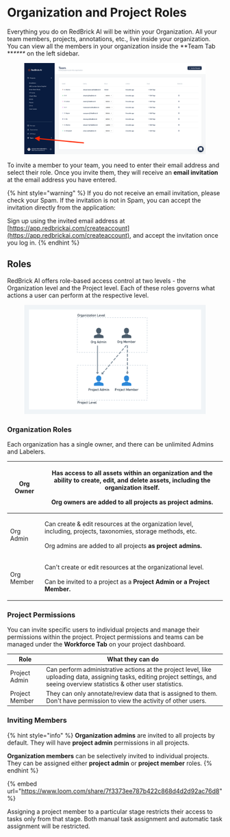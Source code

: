 # Organization and Project Roles

Everything you do on RedBrick AI will be within your Organization. All your team members, projects, annotations, etc., live inside your organization. You can view all the members in your organization inside the **Team Tab **_****_ on the left sidebar.&#x20;

<figure><img src="../.gitbook/assets/app.redbrickai.com_a717f7d8-8a19-4346-b9b4-a90c8d6875ba_team (1).png" alt=""><figcaption></figcaption></figure>

To invite a member to your team, you need to enter their email address and select their role. Once you invite them, they will receive an **email invitation** at the email address you have entered.&#x20;

{% hint style="warning" %}
If you do not receive an email invitation, please check your Spam. If the invitation is not in Spam, you can accept the invitation directly from the application:

Sign up using the invited email address at [https://app.redbrickai.com/createaccount](https://app.redbrickai.com/createaccount), and accept the invitation once you log in.
{% endhint %}

## Roles

RedBrick AI offers role-based access control at two levels - the Organization level and the Project level. Each of these roles governs what actions a user can perform at the respective level.

<figure><img src="../.gitbook/assets/Label evaluation@2x (1) (2).png" alt=""><figcaption></figcaption></figure>

### Organization Roles

Each organization has a single owner, and there can be unlimited Admins and Labelers.&#x20;

| Org Owner  | <p>Has access to all assets within an organization and the ability to create, edit, and delete assets, including the organization itself. <br><br>Org owners are added to all projects <strong>as project admins</strong>.</p> |
| ---------- | ------------------------------------------------------------------------------------------------------------------------------------------------------------------------------------------------------------------------------ |
| Org Admin  | <p>Can create &#x26; edit resources at the organization level, including, projects, taxonomies, storage methods, etc.<br><br>Org admins are added to all projects <strong>as project admins.</strong></p>                      |
| Org Member | <p>Can't create or edit resources at the organizational level. <br><br>Can be invited to a project as a <strong>Project Admin or a Project Member.</strong></p>                                                                |

### Project Permissions

You can invite specific users to individual projects and manage their permissions within the project.   Project permissions and teams can be managed under the **Workforce Tab** on your project dashboard.  &#x20;

| Role           | What they can do                                                                                                                                                                 |
| -------------- | -------------------------------------------------------------------------------------------------------------------------------------------------------------------------------- |
| Project Admin  | Can perform administrative actions at the project level, like uploading data, assigning tasks, editing project settings, and seeing overview statistics & other user statistics. |
| Project Member | They can only annotate/review data that is assigned to them. Don't have permission to view the activity of other users.                                                          |

### Inviting Members

{% hint style="info" %}
**Organization admins** are invited to all projects by default. They will have **project admin** permissions in all projects.&#x20;

**Organization members** can be selectively invited to individual projects. They can be assigned either **project admin** or **project member** roles.
{% endhint %}

{% embed url="https://www.loom.com/share/7f3373ee787b422c868d4d2d92ac76d8" %}

Assigning a project member to a particular stage restricts their access to tasks only from that stage. Both manual task assignment and automatic task assignment will be restricted.&#x20;
